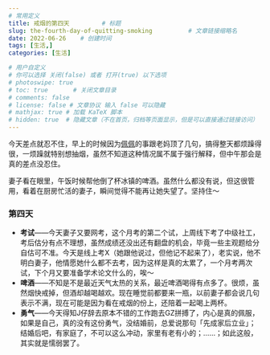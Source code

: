 ```yaml
---
# 常用定义
title: 戒烟的第四天         # 标题
slug: the-fourth-day-of-quitting-smoking          # 文章链接缩略名
date: 2022-06-26    # 创建时间
tags: [生活,]
categories: [生活]

# 用户自定义
# 你可以选择 关闭(false) 或者 打开(true) 以下选项
# photoswipe: true
# toc: true       # 关闭文章目录
# comments: false
# license: false # 文章协议 输入 false 可以隐藏
# mathjax: true # 加载 KaTeX 脚本
# hidden: true  # 隐藏文章（不在首页，归档等页面显示，但是可以直接通过链接访问）
---
```


今天差点就忍不住，早上的时候因为[佩佩](tags/佩佩.md)的事跟老妈顶了几句，搞得整天都烦躁得很，一烦躁就特别想抽烟，虽然不知道这种情况属不属于强行解释，但中午那会是真的差点没忍住。

妻子看在眼里，午饭时候帮他倒了杯冰镇的啤酒。虽然什么都没有说，但这很管用，看着在厨房忙活的妻子，瞬间觉得不能再让她失望了。坚持住～

### 第四天

- **考试**——今天妻子又要网考，这个月考的第二个试，上周线下考了中级社工，考后估分有点不理想，虽然成绩还没出还有翻盘的机会，毕竟一些主观题给分自估可不准。今天是线上考X（她跟他说过，但他记不起来了），老实说，他不明白妻子，他情愿她什么都不去考，因为这样是真的太累了，一个月考两次试，下个月又要准备学术论文什么的，唉～
- **啤酒**——不知是不是最近天气太热的关系，最近啤酒喝得有点多了。很烦，虽然烟快戒掉，但酒却越喝越欢。现在睡觉前都要来一瓶，以前妻子都会说几句表示不满，现在可能是因为看在戒烟的份上，还陪着一起喝上两杯。
- **勇气**——今天得知J仔辞去原本不错的工作跑去GZ拼搏了，内心是真的佩服，如果是自己，真的没有这份勇气，没结婚前，总爱说那句「先成家后立业」；结婚后吧，有家庭了，不可以这么冲动，家里有老有小的；……；如此这般，其实就是懦弱罢了。